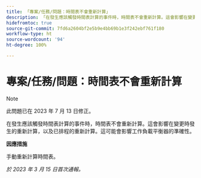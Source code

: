 ```yaml
---
title: 「專案/任務/問題：時間表不會重新計算」
description: 「在發生應該觸發時間表計算的事件時，時間表不會重新計算。這會影響在變更時發生的重新計算，以及已排程的重新計算。這可能會影響工作負載平衡器的準確性。」
hidefromtoc: true
source-git-commit: 7fd6a2604bf2e5b9e4bb69b1e3f242ebf761f180
workflow-type: ht
source-wordcount: '94'
ht-degree: 100%

---
```



# 專案/任務/問題：時間表不會重新計算

>[!NOTE]
>
>此問題已在 2023 年 7 月 13 日修正。

在發生應該觸發時間表計算的事件時，時間表不會重新計算。這會影響在變更時發生的重新計算，以及已排程的重新計算。這可能會影響工作負載平衡器的準確性。

**因應措施**

手動重新計算時間表。

_於 2023 年 3 月 15 日首次通報。_

